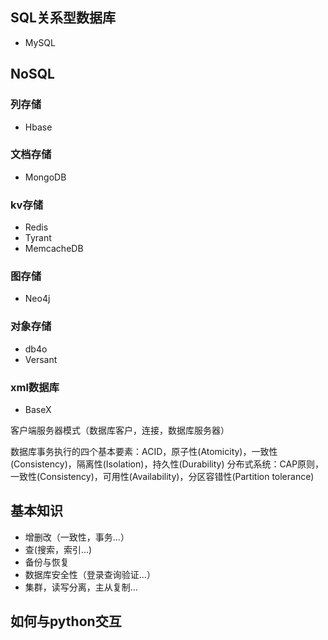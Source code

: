 ## SQL关系型数据库
- MySQL

## NoSQL
### 列存储
- Hbase

### 文档存储
- MongoDB

### kv存储
- Redis
- Tyrant
- MemcacheDB

### 图存储
- Neo4j

### 对象存储
- db4o
- Versant

### xml数据库
- BaseX

客户端服务器模式（数据库客户，连接，数据库服务器）

数据库事务执行的四个基本要素：ACID，原子性(Atomicity)，一致性(Consistency)，隔离性(Isolation)，持久性(Durability)
分布式系统：CAP原则，一致性(Consistency)，可用性(Availability)，分区容错性(Partition tolerance)

## 基本知识
- 增删改（一致性，事务...）
- 查(搜索，索引...)
- 备份与恢复
- 数据库安全性（登录查询验证...）
- 集群，读写分离，主从复制...

##  如何与python交互
